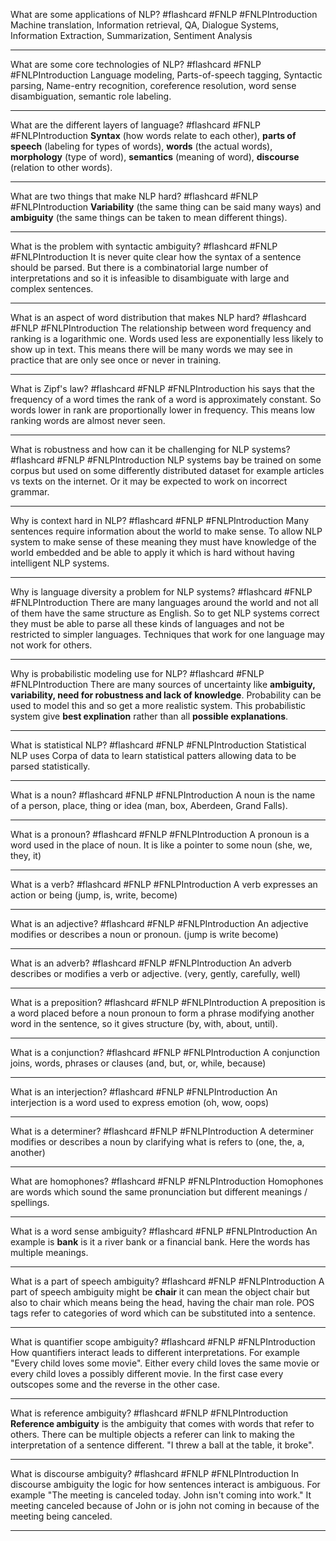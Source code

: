 What are some applications of NLP? #flashcard #FNLP #FNLPIntroduction
	Machine translation, Information retrieval, QA, Dialogue Systems, Information Extraction, Summarization, Sentiment Analysis

---
What are some core technologies of NLP? #flashcard #FNLP #FNLPIntroduction 
	Language modeling, Parts-of-speech tagging, Syntactic parsing, Name-entry recognition, coreference resolution, word sense disambiguation, semantic role labeling.

---
What are the different layers of language? #flashcard #FNLP #FNLPIntroduction 
	**Syntax** (how words relate to each other), **parts of speech** (labeling for types of words), **words** (the actual words), **morphology** (type of word), **semantics** (meaning of word), **discourse** (relation to other words).

---
What are two things that make NLP hard? #flashcard #FNLP #FNLPIntroduction 
	**Variability** (the same thing can be said many ways) and **ambiguity** (the same things can be taken to mean different things).

---
What is the problem with syntactic ambiguity? #flashcard #FNLP #FNLPIntroduction 
	It is never quite clear how the syntax of a sentence should be parsed. But there is a combinatorial large number of interpretations and so it is infeasible to disambiguate with large and complex sentences.

---
What is an aspect of word distribution that makes NLP hard? #flashcard #FNLP #FNLPIntroduction 
	The relationship between word frequency and ranking is a logarithmic one. Words used less are exponentially less likely to show up in text. This means there will be many words we may see in practice that are only see once or never in training. 

---
What is Zipf's law? #flashcard #FNLP #FNLPIntroduction 
	his says that the frequency of a word times the rank of a word is approximately constant. So words lower in rank are proportionally lower in frequency. This means low ranking words are almost never seen.

---
What is robustness and how can it be challenging for NLP systems? #flashcard #FNLP #FNLPIntroduction 
	NLP systems bay be trained on some corpus but used on some differently distributed dataset for example articles vs texts on the internet. Or it may be expected to work on incorrect grammar.

---
Why is context hard in NLP? #flashcard #FNLP #FNLPIntroduction 
	Many sentences require information about the world to make sense. To allow NLP system to make sense of these meaning they must  have knowledge of the world embedded and be able to apply it which is hard without having intelligent NLP systems.

---
Why is language diversity a problem for NLP systems? #flashcard #FNLP #FNLPIntroduction 
	There are many languages around the world and not all of them have the same structure as English. So to get NLP systems correct they must be able to parse all these kinds of languages and not be restricted to simpler languages. Techniques that work for one language may not work for others.

---
Why is probabilistic modeling use for NLP? #flashcard #FNLP #FNLPIntroduction 
	There are many sources of uncertainty like **ambiguity, variability, need for robustness and lack of knowledge**. Probability can be used to model this and so get a more realistic system. This probabilistic system give **best explination** rather than all **possible explanations**.

---
What is statistical NLP? #flashcard #FNLP #FNLPIntroduction 
	Statistical NLP uses Corpa of data to learn statistical patters allowing data to be parsed statistically.

---
What is a noun? #flashcard #FNLP #FNLPIntroduction 
	A noun is the name of a person, place, thing or idea (man,  box,  Aberdeen, Grand Falls).

---
What is a pronoun? #flashcard #FNLP #FNLPIntroduction 
	A pronoun is a word used in the place of noun. It is like a pointer to some noun (she, we, they, it)

---
What is a verb? #flashcard #FNLP #FNLPIntroduction 
	A verb expresses an action or being (jump, is, write, become)

---
What is an adjective? #flashcard #FNLP #FNLPIntroduction 
	An adjective modifies or describes a noun or pronoun. (jump is write become)

---
What is an adverb? #flashcard #FNLP #FNLPIntroduction 
	An adverb describes or modifies a verb or adjective. (very, gently, carefully, well)

---
What is a preposition? #flashcard #FNLP #FNLPIntroduction 
	A preposition is a word placed before a noun pronoun to form a phrase modifying another word in the sentence, so it gives structure (by, with, about, until).

---
What is a conjunction? #flashcard #FNLP #FNLPIntroduction 
	A conjunction joins, words, phrases or clauses (and, but, or, while, because)

---
What is an interjection? #flashcard #FNLP #FNLPIntroduction 
	An interjection is a word used to express emotion (oh, wow, oops)

---
What is a determiner? #flashcard #FNLP #FNLPIntroduction 
	A determiner modifies or describes a noun by clarifying what is refers to (one, the, a, another)

---
What are homophones? #flashcard #FNLP #FNLPIntroduction 
	Homophones are words which sound the same pronunciation but different meanings / spellings.

---
What is a word sense ambiguity? #flashcard #FNLP #FNLPIntroduction 
	An example is **bank** is it a river bank or a financial bank. Here the words has multiple meanings.

---
What is a part of speech ambiguity? #flashcard #FNLP #FNLPIntroduction
	A part of speech ambiguity might be **chair** it can mean the object chair but also to chair which means being the head, having the chair man role. POS tags refer to categories of word which can be substituted into a sentence.

---
What is quantifier scope ambiguity? #flashcard #FNLP #FNLPIntroduction 
	How quantifiers interact leads to different interpretations. For example "Every child loves some movie". Either every child loves the same movie or every child loves a possibly different movie. In the first case every outscopes some and the reverse in the other case.

---
What is reference ambiguity? #flashcard #FNLP #FNLPIntroduction 
	**Reference ambiguity** is the ambiguity that comes with words that refer to others. There can be multiple objects a referer can link to making the interpretation of a sentence different. "I threw a ball at the table, it broke".

---
What is discourse ambiguity? #flashcard #FNLP #FNLPIntroduction 
	In discourse ambiguity the logic for how sentences interact is ambiguous. For example "The meeting is canceled today. John isn't coming into work." It meeting canceled because of John or is john not coming in because of the meeting being canceled.

---
